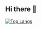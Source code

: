 ## Hi there 👋

[![Top Langs](https://github-readme-stats.vercel.app/api/top-langs/?username=BrenoMartinsDeOliveiraVasconcelos)](https://github.com/anuraghazra/github-readme-stats)
